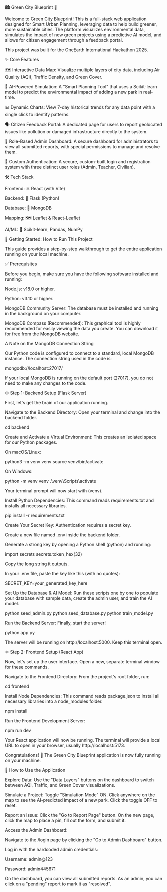 🏙️ Green City Blueprint 🌳

Welcome to Green City Blueprint! This is a full-stack web application designed for Smart Urban Planning, leveraging data to help build greener, more sustainable cities. The platform visualizes environmental data, simulates the impact of new green projects using a predictive AI model, and allows for citizen engagement through a feedback portal.

This project was built for the OneEarth International Hackathon 2025.

✨ Core Features

🗺️ Interactive Data Map: Visualize multiple layers of city data, including Air Quality (AQI), Traffic Density, and Green Cover.

🤖 AI-Powered Simulation: A "Smart Planning Tool" that uses a Scikit-learn model to predict the environmental impact of adding a new park in real-time.

📊 Dynamic Charts: View 7-day historical trends for any data point with a single click to identify patterns.

🗣️ Citizen Feedback Portal: A dedicated page for users to report geolocated issues like pollution or damaged infrastructure directly to the system.

🔐 Role-Based Admin Dashboard: A secure dashboard for administrators to view all submitted reports, with special permissions to manage and resolve them.

🔑 Custom Authentication: A secure, custom-built login and registration system with three distinct user roles (Admin, Teacher, Civilian).

🛠️ Tech Stack

Frontend: ⚛️ React (with Vite)

Backend: 🐍 Flask (Python)

Database: 🍃 MongoDB

Mapping: 🗺️ Leaflet & React-Leaflet

AI/ML: 🧠 Scikit-learn, Pandas, NumPy

🚀 Getting Started: How to Run This Project

This guide provides a step-by-step walkthrough to get the entire application running on your local machine.

✅ Prerequisites

Before you begin, make sure you have the following software installed and running:

Node.js: v18.0 or higher.

Python: v3.10 or higher.

MongoDB Community Server: The database must be installed and running in the background on your computer.

MongoDB Compass (Recommended): This graphical tool is highly recommended for easily viewing the data you create. You can download it for free from the MongoDB website.

A Note on the MongoDB Connection String

Our Python code is configured to connect to a standard, local MongoDB instance. The connection string used in the code is:

mongodb://localhost:27017/


If your local MongoDB is running on the default port (27017), you do not need to make any changes to the code.

⚙️ Step 1: Backend Setup (Flask Server)

First, let's get the brain of our application running.

Navigate to the Backend Directory:
Open your terminal and change into the backend folder.

cd backend


Create and Activate a Virtual Environment:
This creates an isolated space for our Python packages.

On macOS/Linux:

python3 -m venv venv
source venv/bin/activate


On Windows:

python -m venv venv
.\venv\Scripts\activate


Your terminal prompt will now start with (venv).

Install Python Dependencies:
This command reads requirements.txt and installs all necessary libraries.

pip install -r requirements.txt


Create Your Secret Key:
Authentication requires a secret key.

Create a new file named .env inside the backend folder.

Generate a strong key by opening a Python shell (python) and running:

import secrets
secrets.token_hex(32)


Copy the long string it outputs.

In your .env file, paste the key like this (with no quotes):

SECRET_KEY=your_generated_key_here


Set Up the Database & AI Model:
Run these scripts one by one to populate your database with sample data, create the admin user, and train the AI model.

python seed_admin.py
python seed_database.py
python train_model.py


Run the Backend Server:
Finally, start the server!

python app.py


The server will be running on http://localhost:5000. Keep this terminal open.

⚛️ Step 2: Frontend Setup (React App)

Now, let's set up the user interface. Open a new, separate terminal window for these commands.

Navigate to the Frontend Directory:
From the project's root folder, run:

cd frontend


Install Node Dependencies:
This command reads package.json to install all necessary libraries into a node_modules folder.

npm install


Run the Frontend Development Server:

npm run dev


Your React application will now be running. The terminal will provide a local URL to open in your browser, usually http://localhost:5173.

Congratulations! 🎉 The Green City Blueprint application is now fully running on your machine.

📖 How to Use the Application

Explore Data: Use the "Data Layers" buttons on the dashboard to switch between AQI, Traffic, and Green Cover visualizations.

Simulate a Project: Toggle "Simulation Mode" ON. Click anywhere on the map to see the AI-predicted impact of a new park. Click the toggle OFF to reset.

Report an Issue: Click the "Go to Report Page" button. On the new page, click the map to place a pin, fill out the form, and submit it.

Access the Admin Dashboard:

Navigate to the /login page by clicking the "Go to Admin Dashboard" button.

Log in with the hardcoded admin credentials:

Username: admin@123

Password: admin445671

On the dashboard, you can view all submitted reports. As an admin, you can click on a "pending" report to mark it as "resolved".
